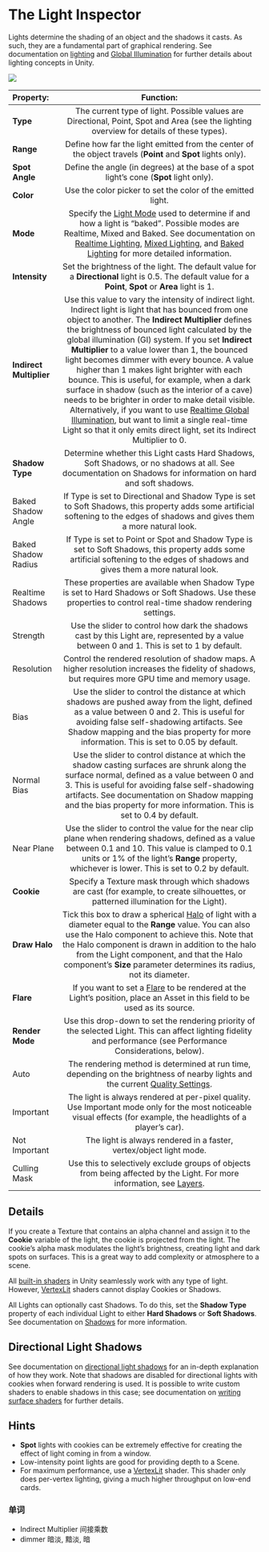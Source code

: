 # The Light Inspector

Lights determine the shading of an object and the shadows it casts. As such, they are a fundamental part of graphical rendering. See documentation on [lighting](https://docs.unity3d.com/Manual/LightingOverview.html) and [Global Illumination](https://docs.unity3d.com/Manual/GlobalIllumination.html) for further details about lighting concepts in Unity.

![](https://docs.unity3d.com/uploads/Main/class-Light-0.png)

|   Property:|	Function:|
|:-----------|:----------:|
|**Type**|	The current type of light. Possible values are Directional, Point, Spot and Area (see the lighting overview for details of these types).|
|**Range**|	Define how far the light emitted from the center of the object travels (**Point** and **Spot** lights only).|
|**Spot Angle**|	Define the angle (in degrees) at the base of a spot light’s cone (**Spot** light only).|
|**Color**|	Use the color picker to set the color of the emitted light.|
|**Mode**|	Specify the [Light Mode](https://docs.unity3d.com/Manual/LightModes.html) used to determine if and how a light is “baked”. Possible modes are Realtime, Mixed and Baked. See documentation on [Realtime Lighting](https://docs.unity3d.com/Manual/LightMode-Realtime.html), [Mixed Lighting](https://docs.unity3d.com/Manual/LightMode-Mixed.html), and [Baked Lighting](https://docs.unity3d.com/Manual/LightMode-Baked.html) for more detailed information.|
|**Intensity**|	Set the brightness of the light. The default value for a **Directional** light is 0.5. The default value for a **Point**, **Spot** or **Area** light is 1.|
|**Indirect Multiplier**|	Use this value to vary the intensity of indirect light. Indirect light is light that has bounced from one object to another. The **Indirect Multiplier** defines the brightness of bounced light calculated by the global illumination (GI) system. If you set **Indirect Multiplier** to a value lower than 1, the bounced light becomes dimmer with every bounce. A value higher than 1 makes light brighter with each bounce. This is useful, for example, when a dark surface in shadow (such as the interior of a cave) needs to be brighter in order to make detail visible. Alternatively, if you want to use [Realtime Global Illumination](https://docs.unity3d.com/Manual/GlobalIllumination.html), but want to limit a single real-time Light so that it only emits direct light, set its Indirect Multiplier to 0.|
|**Shadow Type**|	Determine whether this Light casts Hard Shadows, Soft Shadows, or no shadows at all. See documentation on Shadows for information on hard and soft shadows.|
|Baked Shadow Angle| If Type is set to Directional and Shadow Type is set to Soft Shadows, this property adds some artificial softening to the edges of shadows and gives them a more natural look.|
Baked Shadow Radius| If Type is set to Point or Spot and Shadow Type is set to Soft Shadows, this property adds some artificial softening to the edges of shadows and gives them a more natural look.|
|Realtime Shadows|	These properties are available when Shadow Type is set to Hard Shadows or Soft Shadows. Use these properties to control real-time shadow rendering settings.|
|Strength| Use the slider to control how dark the shadows cast by this Light are, represented by a value between 0 and 1. This is set to 1 by default.|
|Resolution|	Control the rendered resolution of shadow maps. A higher resolution increases the fidelity of shadows, but requires more GPU time and memory usage.|
|Bias|	Use the slider to control the distance at which shadows are pushed away from the light, defined as a value between 0 and 2. This is useful for avoiding false self-shadowing artifacts. See Shadow mapping and the bias property for more information. This is set to 0.05 by default.|
|Normal Bias| 	Use the slider to control distance at which the shadow casting surfaces are shrunk along the surface normal, defined as a value between 0 and 3. This is useful for avoiding false self-shadowing artifacts. See documentation on Shadow mapping and the bias property for more information. This is set to 0.4 by default.|
|Near Plane|	Use the slider to control the value for the near clip plane when rendering shadows, defined as a value between 0.1 and 10. This value is clamped to 0.1 units or 1% of the light’s **Range** property, whichever is lower. This is set to 0.2 by default.|
|**Cookie**|	Specify a Texture mask through which shadows are cast (for example, to create silhouettes, or patterned illumination for the Light).|
|**Draw Halo**|	Tick this box to draw a spherical [Halo](https://docs.unity3d.com/Manual/class-Halo.html) of light with a diameter equal to the **Range** value. You can also use the Halo component to achieve this. Note that the Halo component is drawn in addition to the halo from the Light component, and that the Halo component’s **Size** parameter determines its radius, not its diameter.|
|**Flare**|	If you want to set a [Flare](https://docs.unity3d.com/Manual/class-Flare.html) to be rendered at the Light’s position, place an Asset in this field to be used as its source.|
|**Render Mode**|	Use this drop-down to set the rendering priority of the selected Light. This can affect lighting fidelity and performance (see Performance Considerations, below).|
|Auto|	The rendering method is determined at run time, depending on the brightness of nearby lights and the current [Quality Settings](https://docs.unity3d.com/Manual/class-QualitySettings.html).|
|Important|	The light is always rendered at per-pixel quality. Use Important mode only for the most noticeable visual effects (for example, the headlights of a player’s car).|
|Not Important|	The light is always rendered in a faster, vertex/object light mode.|
|Culling Mask	| Use this to selectively exclude groups of objects from being affected by the Light. For more information, see [Layers](https://docs.unity3d.com/Manual/Layers.html).|


## Details

If you create a Texture that contains an alpha channel and assign it to the **Cookie** variable of the light, the cookie is projected from the light. The cookie’s alpha mask modulates the light’s brightness, creating light and dark spots on surfaces. This is a great way to add complexity or atmosphere to a scene.

All [built-in shaders](https://docs.unity3d.com/Manual/Built-inShaderGuide.html) in Unity seamlessly work with any type of light. However, [VertexLit](https://docs.unity3d.com/Manual/Built-inShaderGuide.html) shaders cannot display Cookies or Shadows.

All Lights can optionally cast Shadows. To do this, set the **Shadow Type** property of each individual Light to either **Hard Shadows** or **Soft Shadows**. See documentation on [Shadows](https://docs.unity3d.com/Manual/ShadowOverview.html) for more information.


## Directional Light Shadows

See documentation on [directional light shadows](https://docs.unity3d.com/Manual/DirLightShadows.html) for an in-depth explanation of how they work. Note that shadows are disabled for directional lights with cookies when forward rendering is used. It is possible to write custom shaders to enable shadows in this case; see documentation on [writing surface shaders](https://docs.unity3d.com/Manual/SL-SurfaceShaders.html) for further details.

## Hints

* **Spot** lights with cookies can be extremely effective for creating the effect of light coming in from a window.
* Low-intensity point lights are good for providing depth to a Scene.
* For maximum performance, use a [VertexLit](https://docs.unity3d.com/Manual/Built-inShaderGuide.html) shader. This shader only does per-vertex lighting, giving a much higher throughput on low-end cards.


### 单词
* Indirect Multiplier 间接乘数
* dimmer 暗淡, 黯淡, 暗